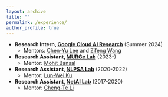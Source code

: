 ```yaml
---
layout: archive
title: ""
permalink: /experience/
author_profile: true
---
```


* **Research Intern, [Google Cloud AI Research](https://research.google/teams/cloud-ai/)** (Summer 2024)
    * Mentors: [Chen-Yu Lee](https://research.google/people/chen-yu-lee/) and [Zifeng Wang](https://research.google/people/zifeng-wang/)
* **Research Assistant, [MURGe Lab](https://murgelab.cs.unc.edu/)** (2023-)
    * Mentor: [Mohit Bansal](https://www.cs.unc.edu/~mbansal/)
* **Research Assistant, [NLPSA Lab](https://academiasinicanlplab.github.io/)** (2020-2022)
    * Mentor: [Lun-Wei Ku](https://homepage.iis.sinica.edu.tw/pages/lwku/index_en.html)
* **Research Assistant, [NetAI Lab](https://sites.google.com/view/chengteli/)** (2017-2020)
    * Mentor: [Cheng-Te Li](https://sites.google.com/view/chengteli/)
